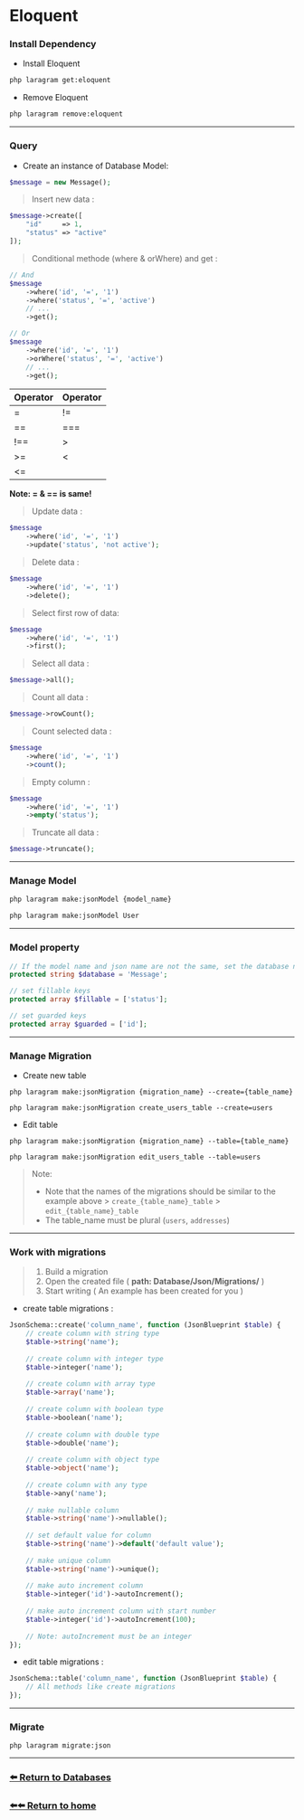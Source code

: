# Eloquent

### Install Dependency
* Install Eloquent
```bash
php laragram get:eloquent
```
* Remove Eloquent
```bash
php laragram remove:eloquent
```
---

### Query
* Create an instance of Database Model:

```php
$message = new Message();
```

> Insert new data :
```php
$message->create([
    "id"     => 1,
    "status" => "active"
]);
```

> Conditional methode (where & orWhere) and get :
```php
// And
$message
    ->where('id', '=', '1')
    ->where('status', '=', 'active')
    // ...
    ->get();
```

```php
// Or
$message
    ->where('id', '=', '1')
    ->orWhere('status', '=', 'active')
    // ...
    ->get();
```

| Operator         | Operator |
|------------------|--------|
| =                | !=     |
| ==               | ===    |
| !==              | \>     |
| \>=               | <      |
| <=                |        |
**Note: = & == is same!**


> Update data :
```php
$message
    ->where('id', '=', '1')
    ->update('status', 'not active');
```

> Delete data :
```php
$message
    ->where('id', '=', '1')
    ->delete();
```

> Select first row of data:
```php
$message
    ->where('id', '=', '1')
    ->first();
```

> Select all data :
```php
$message->all();
```

> Count all data :
```php
$message->rowCount();
```

> Count selected data :
```php
$message
    ->where('id', '=', '1')
    ->count();
```

> Empty column :
```php
$message
    ->where('id', '=', '1')
    ->empty('status');
```

> Truncate all data :
```php
$message->truncate();
```
---
### Manage Model
```bash
php laragram make:jsonModel {model_name}
```
```bash
php laragram make:jsonModel User
```
---
### Model property

```php
// If the model name and json name are not the same, set the database name
protected string $database = 'Message';

// set fillable keys
protected array $fillable = ['status'];

// set guarded keys
protected array $guarded = ['id'];
```
---
### Manage Migration

* Create new table
```
php laragram make:jsonMigration {migration_name} --create={table_name}
```
```
php laragram make:jsonMigration create_users_table --create=users
```

* Edit table
```
php laragram make:jsonMigration {migration_name} --table={table_name}
```
```
php laragram make:jsonMigration edit_users_table --table=users
```

> Note:
> * Note that the names of the migrations should be similar to the example above
    >   `create_{table_name}_table`
    >   `edit_{table_name}_table`
> * The table_name must be plural (`users`, `addresses`)

---
### Work with migrations
>1. Build a migration
>2. Open the created file ( **path: Database/Json/Migrations/** )
>3. Start writing ( An example has been created for you )
* create table migrations :
```php
JsonSchema::create('column_name', function (JsonBlueprint $table) {
    // create column with string type
    $table->string('name');
    
    // create column with integer type
    $table->integer('name');
    
    // create column with array type
    $table->array('name');
    
    // create column with boolean type
    $table->boolean('name');
    
    // create column with double type
    $table->double('name');
    
    // create column with object type
    $table->object('name');
    
    // create column with any type
    $table->any('name');
    
    // make nullable column 
    $table->string('name')->nullable();
    
    // set default value for column
    $table->string('name')->default('default value');
    
    // make unique column
    $table->string('name')->unique();
    
    // make auto increment column
    $table->integer('id')->autoIncrement();
    
    // make auto increment column with start number
    $table->integer('id')->autoIncrement(100);
    
    // Note: autoIncrement must be an integer
});
```
* edit table migrations :
```php
JsonSchema::table('column_name', function (JsonBlueprint $table) {
    // All methods like create migrations
});
```
---
### Migrate

```
php laragram migrate:json
```
---
### [⬅️ Return to Databases](https://github.com/laraXgram/Document/blob/v1.10/databases.md)
### [⬅️⬅️ Return to home](https://github.com/laraXgram/Document/blob/v1.10/readme.md)
